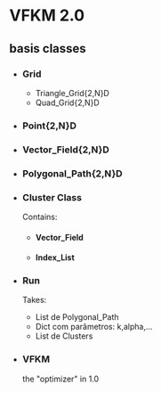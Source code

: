 # VFKM 2.0

##  basis classes

* ### Grid
  * Triangle_Grid{2,N}D
  * Quad_Grid{2,N}D

* ### Point{2,N}D

* ### Vector_Field{2,N}D

* ### Polygonal_Path{2,N}D

* ### Cluster Class
  Contains:
  * #### Vector_Field
  * #### Index_List

* ### Run
  Takes:
  * List de Polygonal_Path
  * Dict com parâmetros: k,alpha,...
  * List de Clusters

* ### VFKM
   the "optimizer" in 1.0
